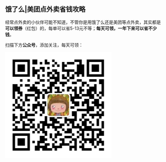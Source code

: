 ## 饿了么|美团点外卖省钱攻略

经常点外卖的小伙伴可能不知道，不管你是用饿了么还是美团等点外卖，其实都是**可以领券**（红包）的，每单可以省5-13元不等；**每天可领，一年下来可以省不少钱**。
 
扫描下方**公众号**，添加关注，每天可领：

![二维码](qrcode_for_gh_5768e40544e5_344.jpg)









